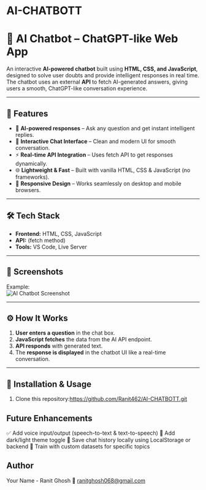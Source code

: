# AI-CHATBOTT
# 💬 AI Chatbot – ChatGPT-like Web App

An interactive **AI-powered chatbot** built using **HTML, CSS, and JavaScript**, designed to solve user doubts and provide intelligent responses in real time. The chatbot uses an external **API** to fetch AI-generated answers, giving users a smooth, ChatGPT-like conversation experience.

---

## 🚀 Features

- 🧠 **AI-powered responses** – Ask any question and get instant intelligent replies.  
- 💬 **Interactive Chat Interface** – Clean and modern UI for smooth conversation.  
- ⚡ **Real-time API Integration** – Uses fetch API to get responses dynamically.  
- 🌐 **Lightweight & Fast** – Built with vanilla HTML, CSS & JavaScript (no frameworks).  
- 📱 **Responsive Design** – Works seamlessly on desktop and mobile browsers.

---

## 🛠️ Tech Stack

- **Frontend:** HTML, CSS, JavaScript  
- **API:**  (fetch method)  
- **Tools:** VS Code, Live Server

---

## 📸 Screenshots


Example:  
![AI Chatbot Screenshot](<img width="1915" height="899" alt="Screenshot 2025-10-04 171857" src="https://github.com/user-attachments/assets/0f59518f-fb80-4957-b3a2-a881ba745c2a" />
)

---

## ⚙️ How It Works

1. **User enters a question** in the chat box.  
2. **JavaScript fetches** the data from the AI API endpoint.  
3. **API responds** with generated text.  
4. The **response is displayed** in the chatbot UI like a real-time conversation.

---

## 🧰 Installation & Usage

1. Clone this repository:https://github.com/Ranit462/AI-CHATBOTT.git


## Future Enhancements

✅ Add voice input/output (speech-to-text & text-to-speech)
🌙 Add dark/light theme toggle
📝 Save chat history locally using LocalStorage or backend
🤖 Train with custom datasets for specific topics

## Author

Your Name - Ranit Ghosh
📧 ranitghosh068@gmail.com
